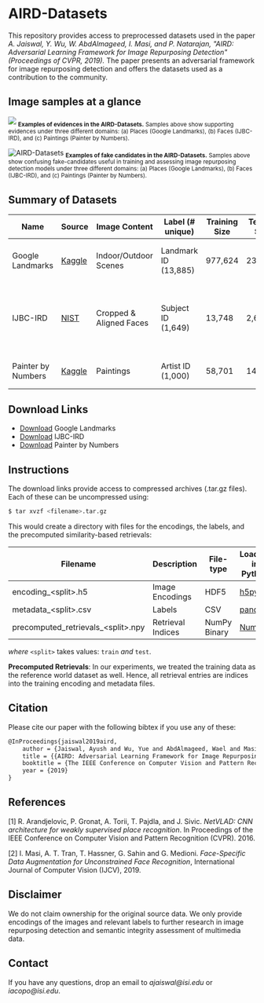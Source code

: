 AIRD-Datasets
===========

This repository provides access to preprocessed datasets used in the paper _A. Jaiswal, Y. Wu, W. AbdAlmageed, I. Masi, and P. Natarajan, "AIRD: Adversarial Learning Framework for Image Repurposing Detection" (Proceedings of CVPR, 2019)._ The paper presents an adversarial framework for image repurposing detection and offers the datasets used as a contribution to the community.

## Image samples at a glance

![](https://i.imgur.com/iQZgdVD.jpg)
<sub> **Examples of evidences in the AIRD-Datasets.** Samples above show supporting evidences under three different domains: (a) Places (Google Landmarks), (b) Faces (IJBC-IRD), and \(c\) Paintings (Painter by Numbers).</sub>

![AIRD-Datasets](https://i.imgur.com/GPtFm9D.jpg)
<sub> **Examples of fake candidates in the AIRD-Datasets.** Samples above show confusing fake-candidates useful in training and assessing image repurposing detection models under three different domains: (a) Places (Google Landmarks), (b) Faces (IJBC-IRD), and \(c\) Paintings (Painter by Numbers).</sub>


## Summary of Datasets

| Name | Source | Image Content | Label (\# unique) | Training Size | Testing Size | Encoding |
| -------- | -------- | -------- | -------- | -------- | -------- | -------- |
| Google Landmarks | [Kaggle](https://www.kaggle.com/google/google-landmarks-dataset) | Indoor/Outdoor Scenes | Landmark ID (13,885) | 977,624 | 238,965 | [NetVLAD](https://github.com/Relja/netvlad) \[1\] + PCA + _L_<sub>2</sub>-norm |
| IJBC-IRD | [NIST](https://www.nist.gov/programs-projects/face-challenges) | Cropped \& Aligned Faces | Subject ID (1,649) | 13,748 | 2,629 | Face-ResNet \[2\] + PCA + Signed-Square Rooting |
| Painter by Numbers | [Kaggle](https://www.kaggle.com/c/painter-by-numbers) | Paintings | Artist ID (1,000) | 58,701 | 14,162 | [ConvNet](https://github.com/inejc/painters) + _L_<sub>2</sub>-norm |


## Download Links

+ [Download](https://drive.google.com/file/d/1V5yDyz-O4WJBncrE_Copl9t60tpRs-Sh/view?usp=sharing) Google Landmarks
+ [Download](https://drive.google.com/file/d/1pYBajPpdd4C_LET4RLZNQwCoRAVm3OFw/view?usp=sharing) IJBC-IRD
+ [Download](https://drive.google.com/file/d/1umnfl77drLIxCdkZ8RlSaPOVpANEnYY5/view?usp=sharing) Painter by Numbers


## Instructions

The download links provide access to compressed archives (.tar.gz files). Each of these can be uncompressed using:
```bash
$ tar xvzf <filename>.tar.gz
```

This would create a directory with files for the encodings, the labels, and the precomputed similarity-based retrievals:

| Filename | Description | File-type | Loading in Python |
| -------- | -------- | -------- | -------- |
| encoding_\<split\>.h5 | Image Encodings | HDF5 | [h5py](https://www.h5py.org/) |
| metadata_\<split\>.csv | Labels | CSV | [pandas](https://pandas.pydata.org/) |
| precomputed_retrievals_\<split\>.npy | Retrieval Indices | NumPy Binary | [NumPy](http://www.numpy.org/) |

_where_ `<split>` takes values: `train` _and_ `test`.

**Precomputed Retrievals**: In our experiments, we treated the training data as the reference world dataset as well. Hence, all retrieval entries are indices into the training encoding and metadata files.


## Citation

Please cite our paper with the following bibtex if you use any of these:

``` latex
@InProceedings{jaiswal2019aird,
    author = {Jaiswal, Ayush and Wu, Yue and AbdAlmageed, Wael and Masi, Iacopo and Natarajan, Premkumar},
    title = {{AIRD: Adversarial Learning Framework for Image Repurposing Detection}},
    booktitle = {The IEEE Conference on Computer Vision and Pattern Recognition (CVPR)},
    year = {2019}
} 
```

## References

\[1\] R. Arandjelovic, P. Gronat, A. Torii, T. Pajdla, and J. Sivic. _NetVLAD: CNN architecture for weakly supervised place recognition_. In Proceedings of the IEEE Conference on Computer Vision and Pattern Recognition (CVPR). 2016.

\[2\] I. Masi,  A. T. Tran, T. Hassner, G. Sahin and  G. Medioni. _Face-Specific Data Augmentation for Unconstrained Face Recognition_, International Journal of Computer Vision (IJCV), 2019.


## Disclaimer

We do not claim ownership for the original source data. We only provide encodings of the images and relevant labels to further research in image repurposing detection and semantic integrity assessment of multimedia data.


## Contact

If you have any questions, drop an email to _ajaiswal@isi.edu_ or _iacopo@isi.edu_.
